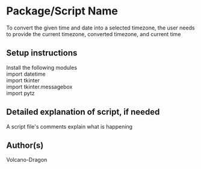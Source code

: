 # Package/Script Name

To convert the given time and date into a selected timezone, the user needs to provide the current timezone, converted timezone, and current time

## Setup instructions

Install the following modules <br>
import datetime <br>
import tkinter <br>
import tkinter.messagebox  <br>
import pytz

## Detailed explanation of script, if needed

A script file's comments explain what is happening

## Author(s)

Volcano-Dragon
